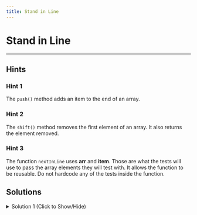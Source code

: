 ```yaml
---
title: Stand in Line
---
```


# Stand in Line


---
## Hints

### Hint 1

The `push()` method adds an item to the end of an array.


### Hint 2

The `shift()` method removes the first element of an array. It also returns the element removed.


### Hint 3

The function `nextInLine` uses **arr** and **item**. Those are what the tests will use to pass the array elements they will test with. It allows the function to be reusable. Do not hardcode any of the tests inside the function.


## Solutions

<details><summary>Solution 1 (Click to Show/Hide)</summary>

```javascript
function nextInLine(arr, item) {
  // Your code here
  arr.push(item);
  var removed = arr.shift();
  return removed; // Change this line
}
```

#### Code Explanation

*   Push **item** at the end of **arr**.
*   Call the `shift()` method on **arr** to get the first item and store it in **removed**.
*   Return **removed**.

**Example Run**

*   Test `nextInLine([2,1]);` runs.
*   The `nextInLine` function is called. **arr** becomes [2]. **item** becomes 1.
*   `arr.push(item);` Pushes 1 to [2]. So **arr** is now [2,1].
*   `var removed = arr.shift();` removes the first element. So **arr** is now [1]. 2 has been removed and is stored in **removed**.
*   `return removed;` 2 is returned.

**_Note_**: You don't actually need the variable **removed**. The element removed can be returned directly using `return arr.shift();`.

#### Relevant Links

*   <a href='http://www.freecodecamp.com/challenges/manipulate-arrays-with-push' target='_blank' rel='nofollow'>Challenge: Manipulate Arrays With push()</a>
*   <a href='http://www.freecodecamp.com/challenges/manipulate-arrays-with-shift' target='_blank' rel='nofollow'>Challenge: Manipulate Arrays With shift()</a>
*   <a href='http://www.freecodecamp.com/challenges/passing-values-to-functions-with-arguments' target='_blank' rel='nofollow'>Challenge: Passing Values to Functions with Arguments</a>
</details>

